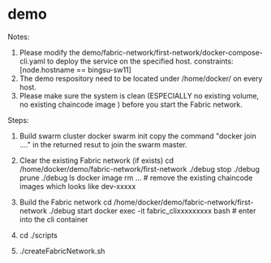 # demo

Notes:
1. Please modify the demo/fabric-network/first-network/docker-compose-cli.yaml to deploy the service on the specified host.
 constraints: [node.hostname == bingsu-sw11]
2. The demo respository need to be located under /home/docker/ on every host.
3. Please make sure the system is clean (ESPECIALLY no existing volume, no existing chaincode image ) before you start the Fabric network.

Steps:
1. Build swarm cluster
docker swarm init
copy the command "docker join ...." in the returned resut to join the swarm master.

2. Clear the existing Fabric network (if exists)
cd /home/docker/demo/fabric-network/first-network
./debug stop
./debug prune
./debug ls
docker image rm ... # remove the existing chaincode images which looks like dev-xxxxx

3. Build the Fabric network
cd /home/docker/demo/fabric-network/first-network
./debug start
docker exec -it fabric_clixxxxxxxxx bash # enter into the cli container

4. cd ./scripts

5. ./createFabricNetwork.sh



